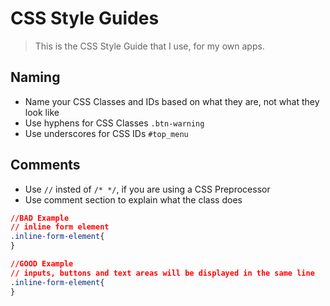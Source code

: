 # CSS Style Guides

> This is the CSS Style Guide that I use, for my own apps.

## Naming

* Name your CSS Classes and IDs based on what they are, not what they look like
* Use hyphens for CSS Classes `.btn-warning`
* Use underscores for CSS IDs `#top_menu`

## Comments

* Use `//` insted of `/* */`, if you are using a CSS Preprocessor
* Use comment section to explain what the class does

```css
//BAD Example
// inline form element
.inline-form-element{
}

//GOOD Example
// inputs, buttons and text areas will be displayed in the same line
.inline-form-element{
}
```
